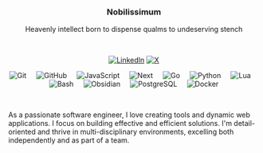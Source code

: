<h3 align='center'>Nobilissimum</h3>

<p align='center'>Heavenly intellect born to dispense qualms to undeserving stench</p>

<br />

<p align='center'>
  <a href='https://www.linkedin.com/in/ronnangelolee' target='_blank'><img alt='LinkedIn', src='https://img.shields.io/badge/linkedin-126BC4?style=for-the-badge&logo=linkedin&logoColor=white'></a>
  <a href='https://twitter.com/nobilissimum_io' target='_blank'><img alt='X', src='https://img.shields.io/badge/twitter-000000?style=for-the-badge&logo=X&logoColor=white'></a>
</p>

<p align='center'>
  <picture title="Git">
    <source media="(prefers-color-scheme: dark)" srcset="assets/git_white.svg">
    <source media="(prefers-color-scheme: light)" srcset="assets/git_black.svg">
    <img alt="Git">
  </picture>
  &nbsp;
  &nbsp;
  <picture title="GitHub">
    <source media="(prefers-color-scheme: dark)" srcset="assets/github_white.svg">
    <source media="(prefers-color-scheme: light)" srcset="assets/github_black.svg">
    <img alt="GitHub">
  </picture>
  &nbsp;
  &nbsp;
  <picture title="JavaScript">
    <source media="(prefers-color-scheme: dark)" srcset="assets/js_white.svg">
    <source media="(prefers-color-scheme: light)" srcset="assets/js_black.svg">
    <img alt="JavaScript">
  </picture>
  &nbsp;
  &nbsp;
  <picture title="Next">
    <source media="(prefers-color-scheme: dark)" srcset="assets/next_white.svg">
    <source media="(prefers-color-scheme: light)" srcset="assets/next_black.svg">
    <img alt="Next">
  </picture>
  &nbsp;
  &nbsp;
  <picture title="Go">
    <source media="(prefers-color-scheme: dark)" srcset="assets/go_white.svg">
    <source media="(prefers-color-scheme: light)" srcset="assets/go_black.svg">
    <img alt="Go">
  </picture>
  &nbsp;
  &nbsp;
  <picture title="Python">
    <source media="(prefers-color-scheme: dark)" srcset="assets/python_white.svg">
    <source media="(prefers-color-scheme: light)" srcset="assets/python_black.svg">
    <img alt="Python">
  </picture>
  &nbsp;
  &nbsp;
  <picture title="Lua">
    <source media="(prefers-color-scheme: dark)" srcset="assets/lua_white.svg">
    <source media="(prefers-color-scheme: light)" srcset="assets/lua_black.svg">
    <img alt="Lua">
  </picture>
  &nbsp;
  &nbsp;
  <picture title="Bash">
    <source media="(prefers-color-scheme: dark)" srcset="assets/bash_white.svg">
    <source media="(prefers-color-scheme: light)" srcset="assets/bash_black.svg">
    <img alt="Bash">
  </picture>
  &nbsp;
  &nbsp;
  <picture title="Obsidian">
    <source media="(prefers-color-scheme: dark)" srcset="assets/obsidian_white.svg">
    <source media="(prefers-color-scheme: light)" srcset="assets/obsidian_black.svg">
    <img alt="Obsidian">
  </picture>
  &nbsp;
  &nbsp;
  <picture title="PostgreSQL">
    <source media="(prefers-color-scheme: dark)" srcset="assets/psql_white.svg">
    <source media="(prefers-color-scheme: light)" srcset="assets/psql_black.svg">
    <img alt="PostgreSQL">
  </picture>
  &nbsp;
  &nbsp;
  <picture title="Docker">
    <source media="(prefers-color-scheme: dark)" srcset="assets/docker_white.svg">
    <source media="(prefers-color-scheme: light)" srcset="assets/docker_black.svg">
    <img alt="Docker">
  </picture>
</p>

<br />

As a passionate software engineer, I love creating tools and dynamic web applications. I focus on building effective and efficient solutions. I'm detail-oriented and thrive in multi-disciplinary environments, excelling both independently and as part of a team.
